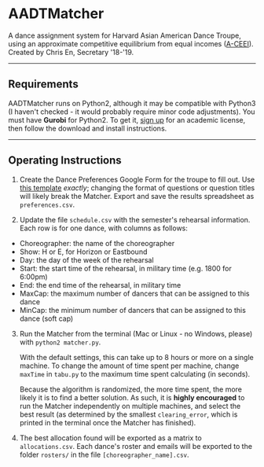 # AADTMatcher
A dance assignment system for Harvard Asian American Dance Troupe, using an approximate competitive equilibrium from equal incomes ([A-CEEI](http://faculty.chicagobooth.edu/eric.budish/research/CourseMatch.pdf)). Created by Chris En, Secretary '18-'19.
___

## Requirements
AADTMatcher runs on Python2, although it may be compatible with Python3 (I haven't checked - it would probably require minor code adjustments). You must have **Gurobi** for Python2. To get it, [sign up](http://www.gurobi.com/registration/download-reg) for an academic license, then follow the download and install instructions.
___

## Operating Instructions
1. Create the Dance Preferences Google Form for the troupe to fill out. Use [this template](https://drive.google.com/open?id=1q_T8xYxndKK6aVQJ4TMPpFCGnrqIDiPpJclJOwYnMPo) *exactly*; changing the format of questions or question titles will likely break the Matcher. Export and save the results spreadsheet as `preferences.csv`.

2. Update the file `schedule.csv` with the semester's rehearsal information. Each row is for one dance, with columns as follows:
  * Choreographer: the name of the choreographer
  * Show: H or E, for Horizon or Eastbound
  * Day: the day of the week of the rehearsal
  * Start: the start time of the rehearsal, in military time (e.g. 1800 for 6:00pm)
  * End: the end time of the rehearsal, in military time
  * MaxCap: the maximum number of dancers that can be assigned to this dance
  * MinCap: the minimum number of dancers that can be assigned to this dance (soft cap)

3. Run the Matcher from the terminal (Mac or Linux - no Windows, please) with `python2 matcher.py`. 

   With the default settings, this can take up to 8 hours or more on a single machine. To change the amount of time spent per machine, change `maxTime` in `tabu.py` to the maximum time spent calculating (in seconds).

   Because the algorithm is randomized, the more time spent, the more likely it is to find a better solution. As such, it is **highly encouraged** to run the Matcher independently on multiple machines, and select the best result (as determined by the smallest `clearing_error`, which is printed in the terminal once the Matcher has finished).

4. The best allocation found will be exported as a matrix to `allocations.csv`. Each dance's roster and emails will be exported to the folder `rosters/` in the file `[choreographer_name].csv`.